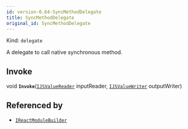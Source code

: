 ```yaml
---
id: version-0.64-SyncMethodDelegate
title: SyncMethodDelegate
original_id: SyncMethodDelegate
---
```


Kind: `delegate`

A delegate to call native synchronous method.

## Invoke
void **`Invoke`**([`IJSValueReader`](IJSValueReader) inputReader, [`IJSValueWriter`](IJSValueWriter) outputWriter)





## Referenced by
- [`IReactModuleBuilder`](IReactModuleBuilder)
